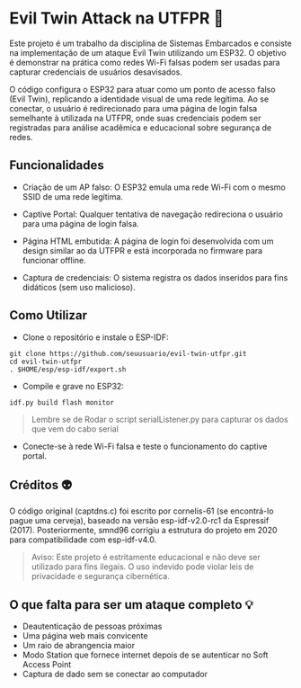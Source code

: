 # Evil Twin Attack na UTFPR :rotating_light:
 
Este projeto é um trabalho da disciplina de Sistemas Embarcados e consiste na implementação de um ataque Evil Twin utilizando um ESP32. O objetivo é demonstrar na prática como redes Wi-Fi falsas podem ser usadas para capturar credenciais de usuários desavisados.


O código configura o ESP32 para atuar como um ponto de acesso falso (Evil Twin), replicando a identidade visual de uma rede legítima. Ao se conectar, o usuário é redirecionado para uma página de login falsa semelhante à utilizada na UTFPR, onde suas credenciais podem ser registradas para análise acadêmica e educacional sobre segurança de redes.

## Funcionalidades

- Criação de um AP falso: O ESP32 emula uma rede Wi-Fi com o mesmo SSID de uma rede legítima.

- Captive Portal: Qualquer tentativa de navegação redireciona o usuário para uma página de login falsa.

- Página HTML embutida: A página de login foi desenvolvida com um design similar ao da UTFPR e está incorporada no firmware para funcionar offline.

- Captura de credenciais: O sistema registra os dados inseridos para fins didáticos (sem uso malicioso).

## Como Utilizar

- Clone o repositório e instale o ESP-IDF:
  
```
git clone https://github.com/seuusuario/evil-twin-utfpr.git
cd evil-twin-utfpr
. $HOME/esp/esp-idf/export.sh
```

- Compile e grave no ESP32:
```
idf.py build flash monitor
```
> Lembre se de Rodar o script serialListener.py para capturar os dados que vem do cabo serial

- Conecte-se à rede Wi-Fi falsa e teste o funcionamento do captive portal.

## Créditos :alien:

O código original (captdns.c) foi escrito por cornelis-61 (se encontrá-lo pague uma cerveja), baseado na versão esp-idf-v2.0-rc1 da Espressif (2017). Posteriormente, smnd96 corrigiu a estrutura do projeto em 2020 para compatibilidade com esp-idf-v4.0.

> Aviso: Este projeto é estritamente educacional e não deve ser utilizado para fins ilegais. O uso indevido pode violar leis de privacidade e segurança cibernética.

## O que falta para ser um ataque completo :bulb:
- Deautenticação de pessoas próximas
- Uma página web mais convicente
- Um raio de abrangencia maior
- Modo Station que fornece internet depois de se autenticar no Soft Access Point
- Captura de dado sem se conectar ao computador
